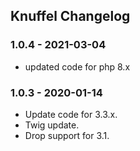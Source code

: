 ## Knuffel Changelog

### 1.0.4 - 2021-03-04

- updated code for php 8.x

### 1.0.3 - 2020-01-14

- Update code for 3.3.x.
- Twig update.
- Drop support for 3.1.